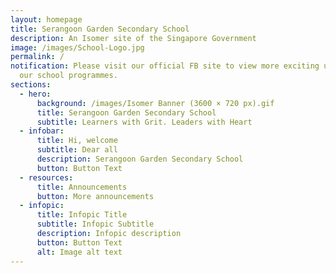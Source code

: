 ```yaml
---
layout: homepage
title: Serangoon Garden Secondary School
description: An Isomer site of the Singapore Government
image: /images/School-Logo.jpg
permalink: /
notification: Please visit our official FB site to view more exciting updates on
  our school programmes.
sections:
  - hero:
      background: /images/Isomer Banner (3600 × 720 px).gif
      title: Serangoon Garden Secondary School
      subtitle: Learners with Grit. Leaders with Heart
  - infobar:
      title: Hi, welcome
      subtitle: Dear all
      description: Serangoon Garden Secondary School
      button: Button Text
  - resources:
      title: Announcements
      button: More announcements
  - infopic:
      title: Infopic Title
      subtitle: Infopic Subtitle
      description: Infopic description
      button: Button Text
      alt: Image alt text
---
```

